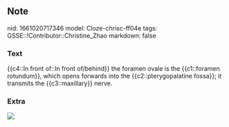 ## Note
nid: 1661020717346
model: Cloze-chrisc-ff04e
tags: GSSE::!Contributor::Christine_Zhao
markdown: false

### Text
<div>
  <div>
    <div>
      {{c4::In front of::In front of/behind}} the foramen ovale is
      the {{c1::foramen rotundum}}<span style="font-style:
      italic;">,</span> which opens forwards into the
      {{c2::pterygopalatine fossa}}; it transmits the
      {{c3::maxillary}} nerve.
    </div>
  </div>
</div>

### Extra
<img src="Gray145.png">
